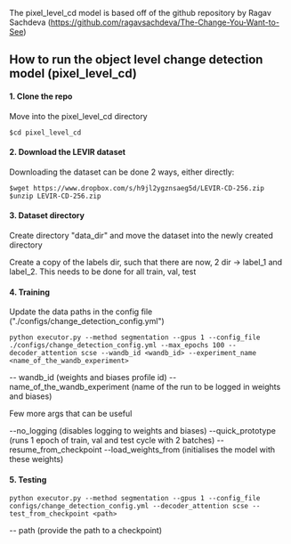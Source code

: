 
The pixel_level_cd model is based off of the github repository by Ragav Sachdeva (https://github.com/ragavsachdeva/The-Change-You-Want-to-See)

## How to run the object level change detection model (pixel_level_cd)
#### 1. Clone the repo

Move into the pixel_level_cd directory
``` 
$cd pixel_level_cd
```
#### 2. Download the LEVIR dataset

Downloading the dataset can be done 2 ways, either directly:
``` 
$wget https://www.dropbox.com/s/h9jl2ygznsaeg5d/LEVIR-CD-256.zip 
$unzip LEVIR-CD-256.zip
```

#### 3. Dataset directory

Create directory "data_dir" and move the dataset into the newly created directory

Create a copy of the labels dir, such that there are now, 2 dir -> label_1 and label_2. This needs to be done for all train, val, test

#### 4. Training

Update the data paths in the config file ("./configs/change_detection_config.yml")

```
python executor.py --method segmentation --gpus 1 --config_file ./configs/change_detection_config.yml --max_epochs 100 --decoder_attention scse --wandb_id <wandb_id> --experiment_name <name_of_the_wandb_experiment>
```

-- wandb_id (weights and biases profile id)
-- name_of_the_wandb_experiment (name of the run to be logged in weights and biases)

Few more args that can be useful

--no_logging (disables logging to weights and biases)
--quick_prototype (runs 1 epoch of train, val and test cycle with 2 batches)
--resume_from_checkpoint <path>
--load_weights_from <path> (initialises the model with these weights)


#### 5. Testing
```
python executor.py --method segmentation --gpus 1 --config_file configs/change_detection_config.yml --decoder_attention scse --test_from_checkpoint <path>
```
-- path (provide the path to a checkpoint)
